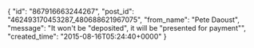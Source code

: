 {
   "id": "867916663244267",
   "post_id": "462493170453287_480688621967075",
   "from_name": "Pete Daoust",
   "message": "It won't be \"deposited\", it will be \"presented for payment\"",
   "created_time": "2015-08-16T05:24:40+0000"
 }

